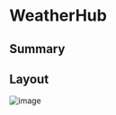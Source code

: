 # WeatherHub

## Summary

## Layout
![image](https://user-images.githubusercontent.com/44908454/163164921-f3e4d3f8-68df-49fd-af06-eb9bd369d7a5.png)
